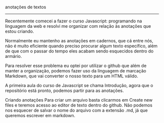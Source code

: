 anotações de textos 

----------
Recentemente comecei a fazer o curso Javascript: programando na linguagem da web e resolvi me organizar com relação às anotações que estou criando.

Normalmente eu mantenho as anotações em cadernos, que cá entre nós, não é muito eficiente quando preciso procurar algum texto específico, além de que com o passar do tempo eles acabam sendo esquecidos dentro do armário.

Para resolver esse problema eu optei por utilizar o github que além de manter a organização, podemos fazer uso da linguagem de marcação Markdown, que vai converter o nosso texto para um HTML válido.

A primeira aula do curso de Javascript se chama Introdução, agora que o repositório está pronto, podemos partir para as anotações. 

Criando anotações
Para criar um arquivo basta clicarmos em Create new files e teremos acesso ao editor de texto dentro do github. Não podemos nos esquecer de salvar o nome do arquivo com a extensão .md, já que queremos escrever em markdown.

